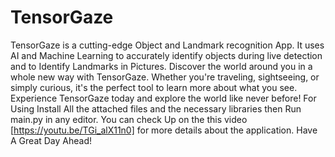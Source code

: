 # TensorGaze
TensorGaze is a cutting-edge Object and Landmark recognition App. It uses AI and Machine Learning to accurately identify objects during live detection and to Identify Landmarks in Pictures.
Discover the world around you in a whole new way with TensorGaze. Whether you're traveling, sightseeing, or simply curious, it's the perfect tool to learn more about what you see. Experience TensorGaze today and explore the world like never before! 
For Using Install All the attached files and the necessary libraries then Run main.py in any editor.
You can check Up on the this video [https://youtu.be/TGi_alX11n0] for more details about the application.
Have A Great Day Ahead!
